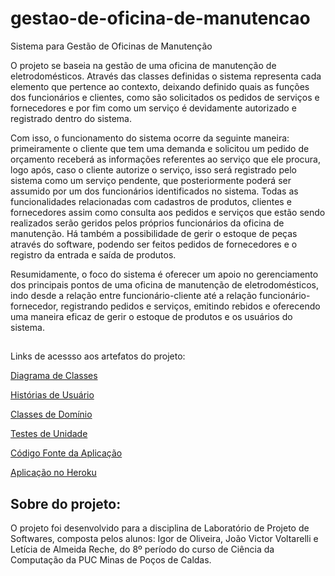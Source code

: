 ﻿# gestao-de-oficina-de-manutencao


Sistema para Gestão de Oficinas de Manutenção



O projeto se baseia na gestão de uma oficina de manutenção de eletrodomésticos. Através das classes definidas o sistema representa cada elemento que pertence ao contexto, deixando definido quais as funções dos funcionários e clientes, como são solicitados os pedidos de serviços e fornecedores e por fim como um serviço é devidamente autorizado e registrado dentro do sistema. 

Com isso, o funcionamento do sistema ocorre da seguinte maneira: primeiramente o cliente que tem uma demanda e solicitou um pedido de orçamento receberá as informações referentes ao serviço que ele procura, logo após, caso o cliente autorize o serviço, isso será registrado pelo sistema como um serviço pendente, que posteriormente poderá ser assumido por um dos funcionários identificados no sistema. Todas as funcionalidades relacionadas com cadastros de produtos, clientes e fornecedores assim como consulta aos pedidos e serviços que estão sendo realizados serão geridos pelos próprios funcionários da oficina de manutenção. Há também a possibilidade de gerir o estoque de peças através do software, podendo ser feitos pedidos de fornecedores e o registro da entrada e saída de produtos. 

Resumidamente, o foco do sistema é oferecer um apoio no gerenciamento dos principais pontos de uma oficina de manutenção de eletrodomésticos, indo desde a relação entre funcionário-cliente até a relação funcionário-fornecedor, registrando pedidos e serviços, emitindo rebidos e oferecendo uma maneira eficaz de gerir o estoque de produtos e os usuários do sistema.



## 

Links de acessso aos artefatos do projeto:


[Diagrama de Classes](https://github.com/leehreche/gestao-de-oficina-de-manutencao/blob/main/docs/Diagrama%20de%20Classes%20-%20Gest%C3%A3o%20de%20Oficina%20de%20Manuten%C3%A7%C3%A3o.pdf)

[Histórias de Usuário](https://github.com/leehreche/gestao-de-oficina-de-manutencao/issues)

[Classes de Domínio](https://github.com/leehreche/gestao-de-oficina-de-manutencao/tree/main/dom%C3%ADnio)

[Testes de Unidade](https://github.com/leehreche/gestao-de-oficina-de-manutencao/tree/main/testes)

[Código Fonte da Aplicação](https://github.com/leehreche/gestao-de-oficina-de-manutencao/tree/master)

[Aplicação no Heroku](https://secret-castle-82783.herokuapp.com)

## Sobre do projeto:
O projeto foi desenvolvido para a disciplina de Laboratório de Projeto de Softwares, composta pelos alunos: Igor de Oliveira, João Victor Voltarelli e Letícia de Almeida Reche, do 8º período do curso de Ciência da Computação da PUC Minas de Poços de Caldas.
